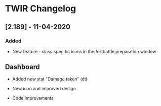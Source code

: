 # TWIR Changelog



## [2.189] - 11-04-2020

### Added
- New feature - class specific icons in the fortbattle preparation window

## Dashboard
- Added new stat "Damage taken" (dt)
- New icon and improved design

- Code improvements

